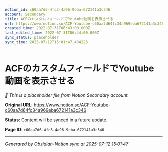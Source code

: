 ```yaml
---
notion_id: c60aa7d6-4fc3-4a96-9eba-672141a3c346
account: Secondary
title: ACFのカスタムフィールドでYoutube動画を表示させる
url: https://www.notion.so/ACF-Youtube-c60aa7d64fc34a969eba672141a3c346
created_time: 2022-07-31T06:43:00.000Z
last_edited_time: 2022-07-31T06:44:00.000Z
sync_status: placeholder
sync_time: 2025-07-12T15:01:47.484223
---
```


# ACFのカスタムフィールドでYoutube動画を表示させる

*🔄 This is a placeholder file from Notion Secondary account.*

**Original URL**: https://www.notion.so/ACF-Youtube-c60aa7d64fc34a969eba672141a3c346

**Status**: Content will be synced in a future update.

**Page ID**: `c60aa7d6-4fc3-4a96-9eba-672141a3c346`

---

*Generated by Obsidian-Notion sync at 2025-07-12 15:01:47*
